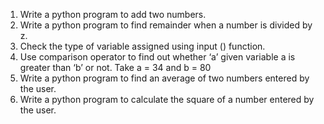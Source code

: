 1. Write a python program to add two numbers.
2. Write a python program to find remainder when a number is divided by z.
3. Check the type of variable assigned using input () function.
4. Use comparison operator to find out whether ‘a’ given variable a is greater than
‘b’ or not. Take a = 34 and b = 80
5. Write a python program to find an average of two numbers entered by the user.
6. Write a python program to calculate the square of a number entered by the user.